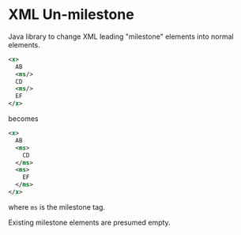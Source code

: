 # XML Un-milestone

Java library to change XML leading "milestone" elements into normal elements.

```xml
<x>
  AB
  <ms/>
  CD
  <ms/>
  EF
</x>
```

becomes


```xml
<x>
  AB
  <ms>
    CD
  </ms>
  <ms>
    EF
  </ms>
</x>
```

where `ms` is the milestone tag.

Existing milestone elements are presumed empty.
